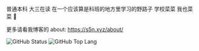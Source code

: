 普通本科 大三在读 在一个应该算是科班的地方里学习的野路子 学校菜菜 我也菜菜 🫡

更多请看我博客的 about: https://s5n.xyz/about/

<img src="https://github-readme-stats.vercel.app/api?username=suoyuan666&show_icons=true" alt="GitHub Status">

<img src="https://github-readme-stats.vercel.app/api/top-langs/?username=suoyuan666&hide=html,typescript,css,javascript" alt="GitHub Top Lang">
